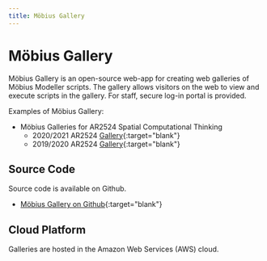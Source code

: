 ```yaml
---
title: Möbius Gallery
---
```

# Möbius Gallery

Möbius Gallery is an open-source web-app for creating web galleries of Möbius Modeller scripts. The
gallery allows visitors on the web to view and execute scripts in the gallery. For staff, secure
log-in portal is provided.  

Examples of Möbius Gallery:

- Möbius Galleries for AR2524 Spatial Computational Thinking
  - 2020/2021 AR2524 [Gallery](https://design-automation-edu.github.io/AR2524-AY2021-Gallery/){:target="blank"}
  - 2019/2020 AR2524 [Gallery](https://design-automation-edu.github.io/AR2524-AY2020-Gallery/){:target="blank"}

## Source Code

Source code is available on Github.

- [Möbius Gallery on Github](https://github.com/design-automation/mobius-gallery){:target="blank"}

## Cloud Platform

Galleries are hosted in the Amazon Web Services (AWS) cloud.